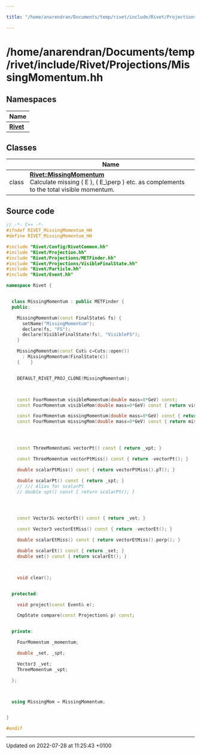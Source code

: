 ```yaml
---

title: "/home/anarendran/Documents/temp/rivet/include/Rivet/Projections/MissingMomentum.hh"

---
```


# /home/anarendran/Documents/temp/rivet/include/Rivet/Projections/MissingMomentum.hh



## Namespaces

| Name           |
| -------------- |
| **[Rivet](http://example.org/namespaces/namespacerivet/)**  |

## Classes

|                | Name           |
| -------------- | -------------- |
| class | **[Rivet::MissingMomentum](http://example.org/classes/classrivet_1_1missingmomentum/)** <br>Calculate missing \( E \), \( E_\perp \) etc. as complements to the total visible momentum.  |




## Source code

```cpp
// -*- C++ -*-
#ifndef RIVET_MissingMomentum_HH
#define RIVET_MissingMomentum_HH

#include "Rivet/Config/RivetCommon.hh"
#include "Rivet/Projection.hh"
#include "Rivet/Projections/METFinder.hh"
#include "Rivet/Projections/VisibleFinalState.hh"
#include "Rivet/Particle.hh"
#include "Rivet/Event.hh"

namespace Rivet {


  class MissingMomentum : public METFinder {
  public:

    MissingMomentum(const FinalState& fs) {
      setName("MissingMomentum");
      declare(fs, "FS");
      declare(VisibleFinalState(fs), "VisibleFS");
    }

    MissingMomentum(const Cut& c=Cuts::open())
      : MissingMomentum(FinalState(c))
    {    }


    DEFAULT_RIVET_PROJ_CLONE(MissingMomentum);



    const FourMomentum visibleMomentum(double mass=0*GeV) const;
    const FourMomentum visibleMom(double mass=0*GeV) const { return visibleMomentum(mass); }

    const FourMomentum missingMomentum(double mass=0*GeV) const { return visibleMomentum(mass).reverse(); }
    const FourMomentum missingMom(double mass=0*GeV) const { return missingMomentum(mass); }




    const ThreeMomentum& vectorPt() const { return _vpt; }

    const ThreeMomentum vectorPtMiss() const { return -vectorPt(); }

    double scalarPtMiss() const { return vectorPtMiss().pT(); }

    double scalarPt() const { return _spt; }
    // /// Alias for scalarPt
    // double spt() const { return scalarPt(); }




    const Vector3& vectorEt() const { return _vet; }

    const Vector3 vectorEtMiss() const { return -vectorEt(); }

    double scalarEtMiss() const { return vectorEtMiss().perp(); }

    double scalarEt() const { return _set; }
    double set() const { return scalarEt(); }



    void clear();


  protected:

    void project(const Event& e);

    CmpState compare(const Projection& p) const;


  private:

    FourMomentum _momentum;

    double _set, _spt;

    Vector3 _vet;
    ThreeMomentum _vpt;

  };



  using MissingMom = MissingMomentum;


}

#endif
```


-------------------------------

Updated on 2022-07-28 at 11:25:43 +0100
